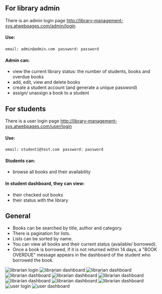 ## For library admin

There is an admin login page
http://library-management-sys.atwebpages.com/admin/login 
#### Use:
```email: admin@admin.com ```
```password: password```

#### Admin can: 

* view the current library status: the number of students, books and overdue books
* add, edit, view and delete books 
* create a student account (and generate a unique password)
* assign/ unassign a book to a student

## For students
There is a user login page
http://library-management-sys.atwebpages.com/user/login
#### Use:
```email: student1@test.com ```
```password: password```

#### Students can:
* browse all books and their availability

#### In student dashboard, they can view: 
* their checked out books
* their status with the library

## General
* Books can be searched by title, author and category.
* There is pagination for lists.
* Lists can be sorted by name.
* You can view all books and their current status (available/ borrowed).
* Once a book is borrowed, if it is not returned within 14 days, a "BOOK OVERDUE" message appears in the dashboard of the student who borrowed the book.

![librarian login](<__screenshots/Ekrānuzņēmums 2024-04-25 181417.png>) 
![librarian dashboard](__screenshots/Screenshot_19.png) 
![librarian dashboard](__screenshots/Screenshot_20.png)
![librarian dashboard](<__screenshots/Ekrānuzņēmums 2024-04-25 181052.png>) 
![librarian dashboard](<__screenshots/Ekrānuzņēmums 2024-04-25 181110.png>) 
![librarian dashboard](<__screenshots/Ekrānuzņēmums 2024-04-25 181134.png>) 
![librarian dashboard](<__screenshots/Ekrānuzņēmums 2024-04-25 181156.png>)
![librarian dashboard](<__screenshots/Ekrānuzņēmums 2024-04-26 173220.png>)
![librarian dashboard](<__screenshots/Ekrānuzņēmums 2024-04-25 181336.png>) 
![user login](<__screenshots/Ekrānuzņēmums 2024-04-25 181437.png>)
![user dashboard](<__screenshots/Ekrānuzņēmums 2024-04-25 175731.png>) 